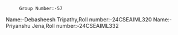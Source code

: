          Group Number:-57
Name:-Debasheesh Tripathy,Roll number:-24CSEAIML320
Name:-Priyanshu Jena,Roll number:-24CSEAIML332
